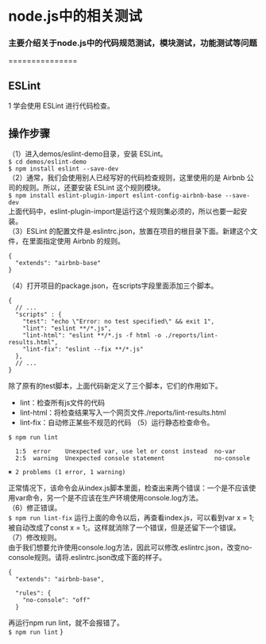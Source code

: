 # node.js中的相关测试
### 主要介绍关于node.js中的代码规范测试，模块测试，功能测试等问题
===============
## ESLint
1 学会使用 ESLint 进行代码检查。
## 操作步骤
（1）进入demos/eslint-demo目录，安装 ESLint。<br>
`$ cd demos/eslint-demo`<br>
`$ npm install eslint --save-dev`<br>
（2）通常，我们会使用别人已经写好的代码检查规则，这里使用的是 Airbnb 公司的规则。所以，还要安装 ESLint 这个规则模块。<br>
`$ npm install eslint-plugin-import eslint-config-airbnb-base --save-dev`<br>
上面代码中，eslint-plugin-import是运行这个规则集必须的，所以也要一起安装。<br>
（3）ESLint 的配置文件是.eslintrc.json，放置在项目的根目录下面。新建这个文件，在里面指定使用 Airbnb 的规则。<br>
```
{
  "extends": "airbnb-base"
}
```
（4）打开项目的package.json，在scripts字段里面添加三个脚本。<br>
```
{
  // ...
  "scripts" : {
    "test": "echo \"Error: no test specified\" && exit 1",
    "lint": "eslint **/*.js",
    "lint-html": "eslint **/*.js -f html -o ./reports/lint-results.html",
    "lint-fix": "eslint --fix **/*.js"
  },
  // ...
}
```
除了原有的test脚本，上面代码新定义了三个脚本，它们的作用如下。<br>
* lint：检查所有js文件的代码
* lint-html：将检查结果写入一个网页文件./reports/lint-results.html
* lint-fix：自动修正某些不规范的代码
（5）运行静态检查命令。<br>
```
$ npm run lint

  1:5  error    Unexpected var, use let or const instead  no-var
  2:5  warning  Unexpected console statement              no-console

✖ 2 problems (1 error, 1 warning)
```
正常情况下，该命令会从index.js脚本里面，检查出来两个错误：一个是不应该使用var命令，另一个是不应该在生产环境使用console.log方法。<br>
（6）修正错误。<br>
`$ npm run lint-fix`
运行上面的命令以后，再查看index.js，可以看到var x = 1;被自动改成了const x = 1;。这样就消除了一个错误，但是还留下一个错误。<br>
（7）修改规则。<br>
由于我们想要允许使用console.log方法，因此可以修改.eslintrc.json，改变no-console规则。请将.eslintrc.json改成下面的样子。<br>
```
{
  "extends": "airbnb-base",

  "rules": {
    "no-console": "off"
  }
  ```
  再运行npm run lint，就不会报错了。<br>
  `$ npm run lint`
}
